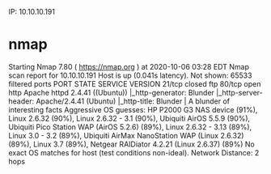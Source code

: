 IP: 10.10.10.191

# nmap
Starting Nmap 7.80 ( https://nmap.org ) at 2020-10-06 03:28 EDT
Nmap scan report for 10.10.10.191
Host is up (0.041s latency).
Not shown: 65533 filtered ports
PORT   STATE  SERVICE VERSION
21/tcp closed ftp
80/tcp open   http    Apache httpd 2.4.41 ((Ubuntu))
|_http-generator: Blunder
|_http-server-header: Apache/2.4.41 (Ubuntu)
|_http-title: Blunder | A blunder of interesting facts
Aggressive OS guesses: HP P2000 G3 NAS device (91%), Linux 2.6.32 (90%), Linux 2.6.32 - 3.1 (90%), Ubiquiti AirOS 5.5.9 (90%), Ubiquiti Pico Station WAP (AirOS 5.2.6) (89%), Linux 2.6.32 - 3.13 (89%), Linux 3.0 - 3.2 (89%), Ubiquiti AirMax NanoStation WAP (Linux 2.6.32) (89%), Linux 3.7 (89%), Netgear RAIDiator 4.2.21 (Linux 2.6.37) (89%)
No exact OS matches for host (test conditions non-ideal).
Network Distance: 2 hops

